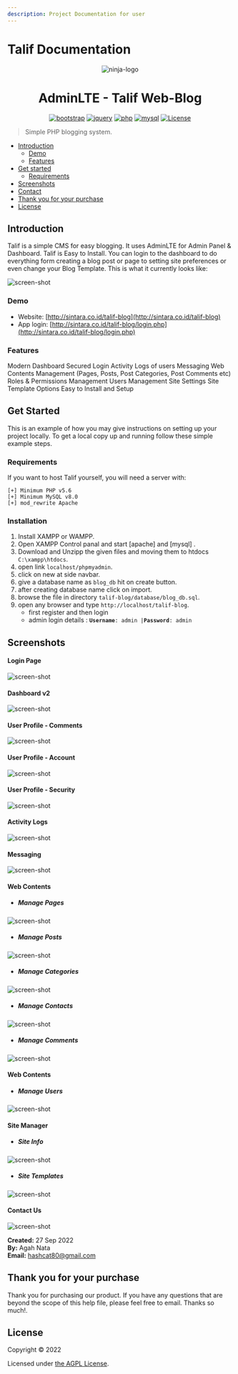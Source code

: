 ```yaml
---
description: Project Documentation for user
---
```


# Talif Documentation

<p align="center"><img src="images/ninja-logo.png" alt="ninja-logo"Talif Web-Blog</p>

<h1 align="center">AdminLTE - Talif Web-Blog</h1>
<div align="center">

[![bootstrap](https://img.shields.io/badge/Bootstrap-4.6-informational.svg?logo=bootstrap&logoColor=white)](https://getbootstrap.com)
[![jquery](https://img.shields.io/badge/jQuery-3.6.0-brightgreen.svg?logo=jquery&logoColor=white)](https://jquery.com)
[![php](https://img.shields.io/badge/php-7.2-critical.svg?logo=php&logoColor=white)](https://www.php.net)
[![mysql](https://img.shields.io/badge/mysql-8.0-blue.svg?logo=mysql&logoColor=white)](https://www.mysql.com)
[![License](https://img.shields.io/github/license/arduino-uno/talif-blog)](LICENSE.md)

</div>

> Simple PHP blogging system.

* [Introduction](./##introduction)
  * [Demo](./###demo)
  * [Features](./###features)
* [Get started](./##get-started)
  * [Requirements](./###requirements)
* [Screenshots](./##screenshots)
* [Contact](./##contact)
* [Thank you for your purchase](./##thank-you-open-source)
* [License](./##license)

## Introduction

Talif is a simple CMS for easy blogging. It uses AdminLTE for Admin Panel & Dashboard. Talif is Easy to Install. You can login to the dashboard to do everything form creating a blog post or page to setting site preferences or even change your Blog Template. This is what it currently looks like:

![screen-shot](https://raw.githubusercontent.com/arduino-uno/talif-blog/main/images/screenshot.png)

### Demo

* Website: [http://sintara.co.id/talif-blog](http://sintara.co.id/talif-blog)
* App login: [http://sintara.co.id/talif-blog/login.php](http://sintara.co.id/talif-blog/login.php)

### Features

Modern Dashboard Secured Login Activity Logs of users Messaging Web Contents Management (Pages, Posts, Post Categories, Post Comments etc) Roles & Permissions Management Users Management Site Settings Site Template Options Easy to Install and Setup

## Get Started

This is an example of how you may give instructions on setting up your project locally. To get a local copy up and running follow these simple example steps.

### Requirements

If you want to host Talif yourself, you will need a server with:

```
[+] Minimum PHP v5.6
[+] Minimum MySQL v8.0
[+] mod_rewrite Apache
```

### Installation

1. Install XAMPP or WAMPP.
2. Open XAMPP Control panal and start \[apache] and \[mysql] .
3. Download and Unzipp the given files and moving them to htdocs `C:\xampp\htdocs`.
4. open link `localhost/phpmyadmin`.
5. click on new at side navbar.
6. give a database name as `blog_db` hit on create button.
7. after creating database name click on import.
8. browse the file in directory `talif-blog/database/blog_db.sql`.
9. open any browser and type `http://localhost/talif-blog`.
   * first register and then login
   * admin login details : **`Username`**`: admin |`**`Password`**`: admin`

## Screenshots

#### Login Page
![screen-shot](https://raw.githubusercontent.com/arduino-uno/talif-blog/main/screenshots/AdminLTE-3-Log-in.png)
#### Dashboard v2
![screen-shot](https://raw.githubusercontent.com/arduino-uno/talif-blog/main/screenshots/AdminLTE-3-Dashboard-2.png)
#### User Profile - Comments
![screen-shot](https://raw.githubusercontent.com/arduino-uno/talif-blog/main/screenshots/AdminLTE-3-User-Profile-1.png)
#### User Profile - Account
![screen-shot](https://raw.githubusercontent.com/arduino-uno/talif-blog/main/screenshots/AdminLTE-3-User-Profile-2.png)
#### User Profile - Security
![screen-shot](https://raw.githubusercontent.com/arduino-uno/talif-blog/main/screenshots/AdminLTE-3-User-Profile-3.png)
#### Activity Logs
![screen-shot](https://raw.githubusercontent.com/arduino-uno/talif-blog/main/screenshots/AdminLTE-3-Dashboard-3.png)
#### Messaging
![screen-shot](https://raw.githubusercontent.com/arduino-uno/talif-blog/main/screenshots/AdminLTE-3-Dashboard-4.png)
#### Web Contents
 - ##### Manage Pages
 ![screen-shot](https://raw.githubusercontent.com/arduino-uno/talif-blog/main/screenshots/AdminLTE-3-Manage-Pages.png)
 - ##### Manage Posts
 ![screen-shot](https://raw.githubusercontent.com/arduino-uno/talif-blog/main/screenshots/AdminLTE-3-Manage-Posts.png)
 - ##### Manage Categories
 ![screen-shot](https://raw.githubusercontent.com/arduino-uno/talif-blog/main/screenshots/AdminLTE-3-Manage-Categories.png)
 - ##### Manage Contacts
 ![screen-shot](https://raw.githubusercontent.com/arduino-uno/talif-blog/main/screenshots/AdminLTE-3-Manage-Contacts.png)
 - ##### Manage Comments
 ![screen-shot](https://raw.githubusercontent.com/arduino-uno/talif-blog/main/screenshots/AdminLTE-3-Manage-Comments.png)
#### Web Contents
 - ##### Manage Users
 ![screen-shot](https://raw.githubusercontent.com/arduino-uno/talif-blog/main/screenshots/AdminLTE-3-Manage-Users.png)
#### Site Manager
 - ##### Site Info
 ![screen-shot](https://raw.githubusercontent.com/arduino-uno/talif-blog/main/screenshots/AdminLTE-3-SiteInfo.png)
 - ##### Site Templates
 ![screen-shot](https://raw.githubusercontent.com/arduino-uno/talif-blog/main/screenshots/AdminLTE-3-SiteTemplate.png)
#### Contact Us
![screen-shot](https://raw.githubusercontent.com/arduino-uno/talif-blog/main/screenshots/AdminLTE-3-Contact-Us.png)

<b>Created:</b> 27 Sep 2022</br>
<b>By:</b> Agah Nata</br>
<b>Email:</b> [hashcat80@gmail.com](mailto:hashcat80@gmail.com)

## Thank you for your purchase

Thank you for purchasing our product. If you have any questions that are beyond the scope of this help file, please feel free to email. Thanks so much!.

## License

Copyright © 2022

Licensed under [the AGPL License](LICENSE.md).
